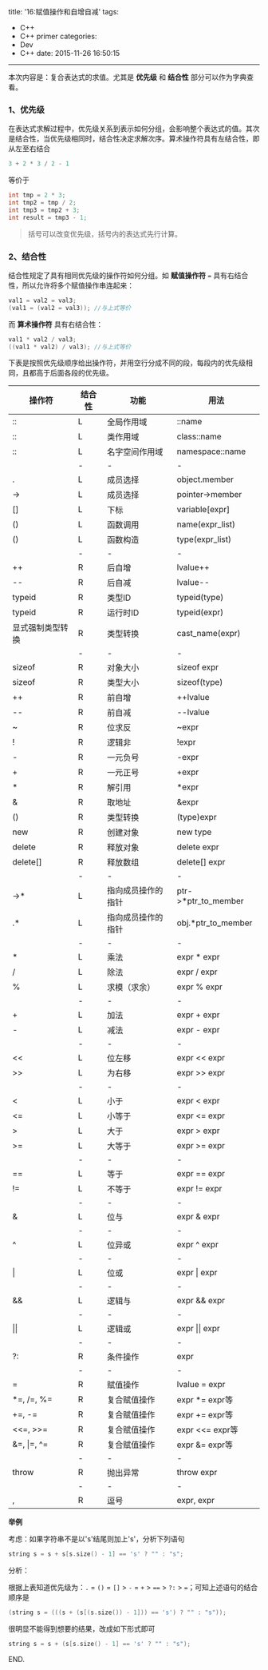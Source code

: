 title: '16:赋值操作和自增自减'
tags:
- C++
- C++ primer
categories: 
- Dev
- C++
date: 2015-11-26 16:50:15
---

本次内容是：复合表达式的求值。尤其是 **优先级** 和 **结合性** 部分可以作为字典查看。

### 1、优先级 ###

在表达式求解过程中，优先级关系到表示如何分组，会影响整个表达式的值。其次是结合性，当优先级相同时，结合性决定求解次序。算术操作符具有左结合性，即从左至右结合

<!-- more -->

```C++
3 + 2 * 3 / 2 - 1
```

等价于

```C++
int tmp = 2 * 3;
int tmp2 = tmp / 2;
int tmp3 = tmp2 + 3;
int result = tmp3 - 1;
```

> 括号可以改变优先级，括号内的表达式先行计算。

### 2、结合性 ###

结合性规定了具有相同优先级的操作符如何分组。如 **赋值操作符** `=` 具有右结合性，所以允许将多个赋值操作串连起来：

```C++
val1 = val2 = val3;
(val1 = (val2 = val3));	//与上式等价
```

而 **算术操作符** 具有右结合性：

```C++
val1 * val2 / val3;
((val1 * val2) / val3);	//与上式等价
```

下表是按照优先级顺序给出操作符，并用空行分成不同的段，每段内的优先级相同，且都高于后面各段的优先级。

|操作符|结合性|功能|用法|
|--|--|--|--|
|::|L|全局作用域|::name|
|::|L|类作用域|class::name|
|::|L|名字空间作用域|namespace::name|
|&nbsp;|-|-|-|
|.|L|成员选择|object.member|
|->|L|成员选择|pointer->member|
|[]|L|下标|variable[expr]|
|()|L|函数调用|name(expr_list)|
|()|L|函数构造|type(expr_list)|
|&nbsp;|-|-|-|
|++|R|后自增|lvalue++|
|--|R|后自减|lvalue--|
|typeid|R|类型ID|typeid(type)|
|typeid|R|运行时ID|typeid(expr)|
|显式强制类型转换|R|类型转换|cast_name<type>(expr)|
|&nbsp;|-|-|-|
|sizeof|R|对象大小|sizeof expr|
|sizeof|R|类型大小|sizeof(type)|
|++|R|前自增|++lvalue|
|--|R|前自减|--lvalue|
|~|R|位求反|~expr|
|!|R|逻辑非|!expr|
|-|R|一元负号|-expr|
|+|R|一元正号|+expr|
|*|R|解引用|*expr|
|&|R|取地址|&expr|
|()|R|类型转换|(type)expr|
|new|R|创建对象|new type|
|delete|R|释放对象|delete expr|
|delete[]|R|释放数组|delete[] expr|
|&nbsp;|-|-|-|
|->\*|L|指向成员操作的指针|ptr->\*ptr_to_member|
|.*|L|指向成员操作的指针|obj.*ptr_to_member|
|&nbsp;|-|-|-|
|\*|L|乘法|expr \* expr|
|/|L|除法|expr / expr|
|%|L|求模（求余）|expr % expr|
|&nbsp;|-|-|-|
|+|L|加法|expr + expr|
|-|L|减法|expr - expr|
|&nbsp;|-|-|-|
|<<|L|位左移|expr << expr|
|>>|L|为右移|expr >> expr|
|&nbsp;|-|-|-|
|<|L|小于|expr < expr|
|<=|L|小等于|expr <= expr|
|>|L|大于|expr > expr|
|>=|L|大等于|expr >= expr|
|&nbsp;|-|-|-|
|==|L|等于|expr == expr|
|!=|L|不等于|expr != expr|
|&nbsp;|-|-|-|
|&|L|位与|expr & expr|
|&nbsp;|-|-|-|
|^|L|位异或|expr ^ expr|
|&nbsp;|-|-|-|
|&#124;|L|位或|expr &#124; expr|
|&nbsp;|-|-|-|
|&&|L|逻辑与|expr && expr|
|&nbsp;|-|-|-|
|&#124;&#124;|L|逻辑或|expr &#124;&#124; expr|
|&nbsp;|-|-|-|
|?:|R|条件操作|expr|
|&nbsp;|-|-|-|
|=|R|赋值操作|lvalue = expr|
|\*=, /=, %=|R|复合赋值操作|expr \*= expr等|
|+=, -=|R|复合赋值操作|expr += expr等|
|<<=, >>=|R|复合赋值操作|expr <<= expr等|
|&=, &#124;=, ^=|R|复合赋值操作|expr &= expr等|
|&nbsp;|-|-|-|
|throw|R|抛出异常|throw expr|
|&nbsp;|-|-|-|
|,|R|逗号|expr, expr|

**举例**

考虑：如果字符串不是以's'结尾则加上's'，分析下列语句

```C++
string s = s + s[s.size() - 1] == 's' ? "" : "s";
```

分析：

根据上表知道优先级为：`.` = `()` = `[]` > `-` = `+` > `==` > `?:` > `=`；可知上述语句的结合顺序是

```C++
(string s = (((s + (s[(s.size()) - 1])) == 's') ? "" : "s"));
```

很明显不能得到想要的结果，改成如下形式即可

```C++
string s = s + (s[s.size() - 1] == 's' ? "" : "s");
```

END.